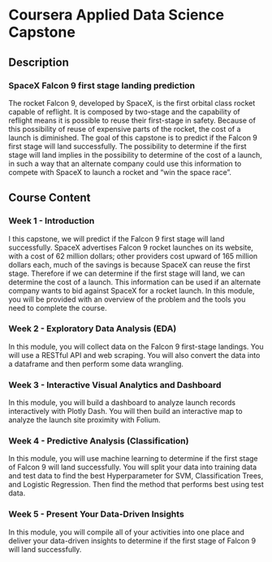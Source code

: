 # Coursera Applied Data Science Capstone

## Description

### SpaceX Falcon 9 first stage landing prediction

The rocket Falcon 9, developed by SpaceX, is the first orbital class rocket capable of reflight. It is composed by two-stage and the capability of reflight means it is possible to reuse their first-stage in safety. Because of this possibility of reuse of expensive parts of the rocket, the cost of a launch is diminished. The goal of this capstone is to predict if the Falcon 9 first stage will land successfully. The possibility to determine if the first stage will land implies in the possibility to determine of the cost of a launch, in such a way that an alternate company could use this information to compete with SpaceX to launch a rocket and “win the space race”.

## Course Content

### Week 1 - Introduction

I this capstone, we will predict if the Falcon 9 first stage will land successfully. SpaceX advertises Falcon 9 rocket launches on its website, with a cost of 62 million dollars; other providers cost upward of 165 million dollars each, much of the savings is because SpaceX can reuse the first stage. Therefore if we can determine if the first stage will land, we can determine the cost of a launch. This information can be used if an alternate company wants to bid against SpaceX for a rocket launch. In this module, you will be provided with an overview of the problem and the tools you need to complete the course.

### Week 2 - Exploratory Data Analysis (EDA)

In this module, you will collect data on the Falcon 9 first-stage landings. You will use a RESTful API  and web scraping. You will also convert the data into a dataframe and then perform some data wrangling.

### Week 3 - Interactive Visual Analytics and Dashboard

In this module, you will build a dashboard to analyze launch records interactively with Plotly Dash. You will then build an interactive map to analyze the launch site proximity with Folium.

### Week 4 - Predictive Analysis (Classification)

In this module, you will use machine learning to determine if the first stage of Falcon 9 will land successfully. You will split your data into training data and test data to find the best Hyperparameter for SVM, Classification Trees, and Logistic Regression. Then find the method that performs best using test data.

### Week 5 - Present Your Data-Driven Insights

In this module, you will compile all of your activities into one place and deliver your data-driven insights to determine if the first stage of Falcon 9 will land successfully.
